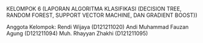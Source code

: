 KELOMPOK 6 (LAPORAN ALGORITMA KLASIFIKASI (DECISION TREE, RANDOM FOREST, SUPPORT VECTOR MACHINE, DAN GRADIENT BOOST)) 

Anggota Kelompok:
Rendi Wijaya (D121211020)
Andi Muhammad Fauzan Agung (D121211094)
Muh. Rhayyan Zhakhi (D121211095)
